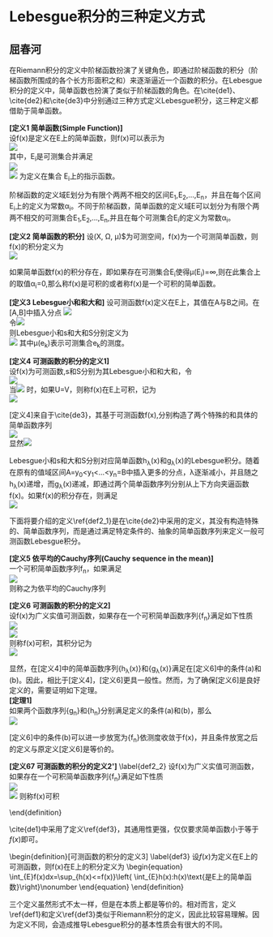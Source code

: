 Lebesgue积分的三种定义方式
===============================
屈春河
--------

在Riemann积分的定义中阶梯函数扮演了关键角色，即通过阶梯函数的积分（阶梯函数所围成的各个长方形面积之和）来逐渐逼近一个函数的积分。在Lebesgue积分的定义中，简单函数也扮演了类似于阶梯函数的角色。在\cite{de1}、\cite{de2}和\cite{de3}中分别通过三种方式定义Lebesgue积分，这三种定义都借助于简单函数。



**[定义1 简单函数(Simple Function)]**   
设f(x)是定义在E上的简单函数，则f(x)可以表示为   
![](http://latex.codecogs.com/gif.latex?f(x)=\sum_{i=1}^{n}\alpha_{i}\chi_{E_i}(x))   
其中，E<sub>i</sub>是可测集合并满足   
![](http://latex.codecogs.com/gif.latex?\bigcup_{i=1}^{n}E_i=E\text{,%20}E_i\cap%20E_j=\varnothing\text{%20}(i\neq%20j))   
![](http://latex.codecogs.com/gif.latex?\chi_{E_i}(x))
为定义在集合 E<sub>i</sub>上的指示函数。


阶梯函数的定义域E划分为有限个两两不相交的区间E<sub>1</sub>,E<sub>2</sub>,...,E<sub>n</sub>，并且在每个区间E<sub>i</sub>上的定义为常数α<sub>i</sub>。不同于阶梯函数，简单函数的定义域E可以划分为有限个两两不相交的可测集合E<sub>1</sub>,E<sub>2</sub>,...,E<sub>n</sub>,并且在每个可测集合E<sub>i</sub>的定义为常数α<sub>i</sub>。

**[定义2 简单函数的积分]** 
设(X, Ω, μ)$为可测空间，f(x)为一个可测简单函数，则f(x)的积分定义为   
![](http://latex.codecogs.com/gif.latex?\int_{E}f(x)=\sum_{i=1}^{n}\alpha_{i}\mu(E_i)) 

如果简单函数f(x)的积分存在，即如果存在可测集合E<sub>i</sub>使得μ(E<sub>i</sub>)=∞,则在此集合上的取值α<sub>i</sub>=0,那么称f(x)是可积的或者称f(x)是一个可积的简单函数。


**[定义3 Lebesgue小和和大和]**
设可测函数f(x)定义在E上，其值在A与B之间。在[A,B]中插入分点
![](http://latex.codecogs.com/gif.latex?A=y_0<y_1<\dots<y_n=B)   
令![](http://latex.codecogs.com/gif.latex?e_k=\\{x:x\in%20E%20\text{%20and%20}y_k\le%20f(x)<y_{k+1}\\})  
则Lebesgue小和s和大和S分别定义为    
![](http://latex.codecogs.com/gif.latex?s=\sum_{k=0}^{n-1}y_{k}\mu(e_{k})\text{,%20}S=\sum_{k=0}^{n-1}y_{k+1}\mu(e_{k}))    
其中μ(e<sub>k</sub>)表示可测集合e<sub>k</sub>的测度。


**[定义4 可测函数的积分的定义1]**   
设f(x)为可测函数,s和S分别为其Lebesgue小和和大和，令   
![](http://latex.codecogs.com/gif.latex?U=sup{s}\text{,%20}V=inf{S})   
当![](http://latex.codecogs.com/gif.latex?\lambda=max(y_{i+1}-y_k)\rightarrow0) 时，如果U=V，则称f(x)在E上可积，记为   
![](http://latex.codecogs.com/gif.latex?\int_{E}f(x)dx=U(\text{or}V)) 



[定义4]来自于\cite{de3}，其基于可测函数f(x),分别构造了两个特殊的和具体的简单函数序列   
![](http://latex.codecogs.com/gif.latex?h_{\lambda}(x)=\sum_{k=0}^{n-1}y_k\chi_{e_k}(x)\text{,%20}g_{\lambda}(x)=\sum_{k=0}^{n-1}y_{k+1}\chi_{e_k}(x))  
显然![](http://latex.codecogs.com/gif.latex?h_{\lambda}(x)\le\text{%20}f(x)\le\text{%20}g_{\lambda}(x)) 

Lebesgue小和s和大和S分别对应简单函数h<sub>λ</sub>(x)和g<sub>λ</sub>(x)的Lebesgue积分。随着在原有的值域区间A=y<sub>0</sub><y<sub>1</sub><...<y<sub>n</sub>=B中插入更多的分点，λ逐渐减小，并且随之h<sub>λ</sub>(x)递增，而g<sub>λ</sub>(x)递减，即通过两个简单函数序列分别从上下方向夹逼函数f(x)。如果f(x)的积分存在，则满足    
![](http://latex.codecogs.com/gif.latex?\lim_{\lambda\rightarrow\text{%20}0}h_{\lambda}(x)=\int_{E}f(x)dx=\lim_{\lambda\rightarrow\text{%20}0}g_{\lambda}(x)) 

下面将要介绍的定义\ref{def2_1}是在\cite{de2}中采用的定义，其没有构造特殊的、简单函数序列，而是通过满足特定条件的、抽象的简单函数序列来定义一般可测函数Lebesgue积分。

**[定义5 依平均的Cauchy序列(Cauchy sequence in the mean)]**   
一个可积简单函数序列f<sub>n</sub>，如果满足   
![](http://latex.codecogs.com/gif.latex?\int|f_n-f_m|dx\rightarrow0\text{%20when%20}m,n\rightarrow0)    
则称之为依平均的Cauchy序列


**[定义6 可测函数的积分的定义2]**   
设f(x)为广义实值可测函数，如果存在一个可积简单函数序列{f<sub>n</sub>}满足如下性质   
![](http://latex.codecogs.com/gif.latex?\text{(a)}\{f_n\}\text{%20is%20a%20Cauchy%20sequence%20in%20the%20mean})   
![](http://latex.codecogs.com/gif.latex?\text{(b)}\lim_{n\to+\infty}f_n=f(x)\text{%20a.e})   
则称f(x)可积，其积分记为    
![](http://latex.codecogs.com/gif.latex?\int_{E}f(x)dx=\lim_{n\to+\infty}\int_{E}f_{n}(x))   


显然，在[定义4]中的简单函数序列{h<sub>λ</sub>(x)}和{g<sub>λ</sub>(x)}满足在[定义6]中的条件(a)和(b)。因此，相比于[定义4]，[定义6]更具一般性。然而，为了确保[定义6]是良好定义的，需要证明如下定理。   
**[定理1]**   
如果两个函数序列{g<sub>n</sub>}和{h<sub>n</sub>}分别满足定义的条件(a)和(b)，那么   
![](http://latex.codecogs.com/gif.latex?\lim_{n\to+\infty}\int%20h_n(x)dx=\lim_{n\to+\infty}\int%20g_n(x)dx) 


[定义6]中的条件(b)可以进一步放宽为{f<sub>n</sub>}依测度收敛于f(x)，并且条件放宽之后的定义与原定义[定义6]是等价的。

**[定义67 可测函数的积分的定义2']**
\label{def2_2}
设f(x)为广义实值可测函数，如果存在一个可积简单函数序列{f<sub>n</sub>}满足如下性质   
![](http://latex.codecogs.com/gif.latex?\text{(a)}\{f_n\}\text{%20is%20a%20Cauchy%20sequence%20in%20the%20mean})   
![](http://latex.codecogs.com/gif.latex?\text{(b')}{f_{n}}\text{%20converges%20in%20measure%20to%20}f(x))    
则称f(x)可积



\end{definition}


\cite{de1}中采用了定义\ref{def3}，其通用性更强，仅仅要求简单函数小于等于$f(x)$即可。


\begin{definition}[可测函数的积分的定义3]
\label{def3}
设$f(x)$为定义在E上的可测函数，则f(x)在E上的积分定义为
\begin{equation}
 \int_{E}f(x)dx=\sup_{h(x)<=f(x)}\left\{ \int_{E}h(x):h(x)\text{是E上的简单函数}\right\}\nonumber
\end{equation}
\end{definition}



三个定义虽然形式不太一样，但是在本质上都是等价的。相对而言，定义\ref{def1}和定义\ref{def3}类似于Riemann积分的定义，因此比较容易理解。因为定义不同，会造成推导Lebesgue积分的基本性质会有很大的不同。





